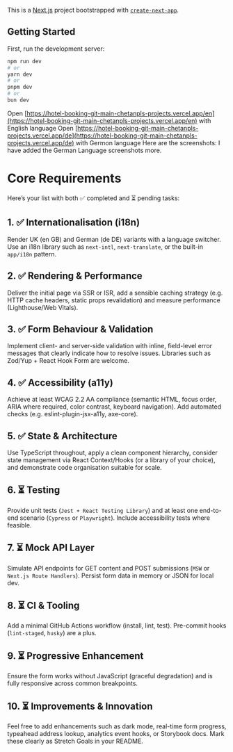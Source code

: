 This is a [Next.js](https://nextjs.org/) project bootstrapped with [`create-next-app`](https://github.com/vercel/next.js/tree/canary/packages/create-next-app).

## Getting Started

First, run the development server:

```bash
npm run dev
# or
yarn dev
# or
pnpm dev
# or
bun dev
```

Open [https://hotel-booking-git-main-chetanpls-projects.vercel.app/en](https://hotel-booking-git-main-chetanpls-projects.vercel.app/en) with English language
Open [https://hotel-booking-git-main-chetanpls-projects.vercel.app/de](https://hotel-booking-git-main-chetanpls-projects.vercel.app/de) with Germon language
Here are the screenshots: I have added the German Language screenshots more.


# Core Requirements

Here’s your list with both ✅ completed and ⏳ pending tasks:

## 1. ✅ Internationalisation (i18n)
Render UK (en GB) and German (de DE) variants with a language switcher. Use an i18n library such as `next-intl`, `next-translate`, or the built-in `app/i18n` pattern.

## 2. ✅ Rendering & Performance
Deliver the initial page via SSR or ISR, add a sensible caching strategy (e.g. HTTP cache headers, static props revalidation) and measure performance (Lighthouse/Web Vitals).

## 3. ✅ Form Behaviour & Validation
Implement client- and server-side validation with inline, field-level error messages that clearly indicate how to resolve issues. Libraries such as Zod/Yup + React Hook Form are welcome.

## 4. ✅ Accessibility (a11y)
Achieve at least WCAG 2.2 AA compliance (semantic HTML, focus order, ARIA where required, color contrast, keyboard navigation). Add automated checks (e.g. eslint-plugin-jsx-a11y, axe-core).

## 5. ✅ State & Architecture
Use TypeScript throughout, apply a clean component hierarchy, consider state management via React Context/Hooks (or a library of your choice), and demonstrate code organisation suitable for scale.

## 6. ⏳ Testing
Provide unit tests (`Jest + React Testing Library`) and at least one end-to-end scenario (`Cypress` or `Playwright`). Include accessibility tests where feasible.

## 7. ⏳ Mock API Layer
Simulate API endpoints for GET content and POST submissions (`MSW` or `Next.js Route Handlers`). Persist form data in memory or JSON for local dev.

## 8. ⏳ CI & Tooling
Add a minimal GitHub Actions workflow (install, lint, test). Pre-commit hooks (`lint-staged`, `husky`) are a plus.

## 9. ⏳ Progressive Enhancement
Ensure the form works without JavaScript (graceful degradation) and is fully responsive across common breakpoints.

## 10. ⏳ Improvements & Innovation
Feel free to add enhancements such as dark mode, real-time form progress, typeahead address lookup, analytics event hooks, or Storybook docs. Mark these clearly as Stretch Goals in your README.
